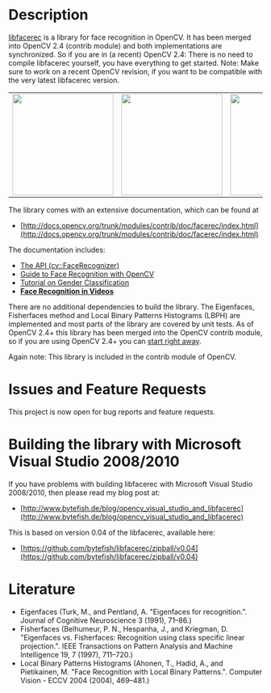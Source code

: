 # Description

[libfacerec](http://www.github.com/bytefish/libfacerec) is a library for face recognition in OpenCV. It has been merged into OpenCV 2.4 (contrib module) and both implementations are synchronized. So if you are in (a recent) OpenCV 2.4: There is no need to compile libfacerec yourself, you have everything to get started. Note: Make sure to work on a recent OpenCV revision, if you want to be compatible with the very latest libfacerec version.

<table>
<tr>
    <td><img src="https://github.com/bytefish/libfacerec/raw/master/doc/source/img/eigenfaces_opencv.png" width="200"></td>
    <td><img src="https://github.com/bytefish/libfacerec/blob/master/doc/source/img/fisherface_reconstruction_opencv.png" width="200"></td>
    <td><img src="https://github.com/bytefish/libfacerec/blob/master/doc/source/img/tutorial/facerec_video/facerec_video.png" width="200"></td>
</tr>
</table>

The library comes with an extensive documentation, which can be found at

* [http://docs.opencv.org/trunk/modules/contrib/doc/facerec/index.html](http://docs.opencv.org/trunk/modules/contrib/doc/facerec/index.html)
  
The documentation includes:

* [The API (cv::FaceRecognizer)](http://docs.opencv.org/trunk/modules/contrib/doc/facerec/facerec_api.html)
* [Guide to Face Recognition with OpenCV](http://docs.opencv.org/trunk/modules/contrib/doc/facerec/facerec_tutorial.html)
* [Tutorial on Gender Classification](http://docs.opencv.org/trunk/modules/contrib/doc/facerec/tutorial/facerec_gender_classification.html)
* **[Face Recognition in Videos](http://docs.opencv.org/trunk/modules/contrib/doc/facerec/tutorial/facerec_video_recognition.html)**

There are no additional dependencies to build the library. The Eigenfaces, Fisherfaces method and Local Binary Patterns Histograms (LBPH) are implemented and most parts of the library are covered by unit tests. As of OpenCV 2.4+ this library has been merged into the OpenCV contrib module, so if you are using OpenCV 2.4+ you can [start right away](http://code.opencv.org/projects/opencv/repository/entry/trunk/opencv/samples/cpp/facerec_demo.cpp). 

Again note: This library is included in the contrib module of OpenCV.


# Issues and Feature Requests

This project is now open for bug reports and feature requests.

# Building the library with Microsoft Visual Studio 2008/2010

If you have problems with building libfacerec with Microsoft Visual Studio 2008/2010, then please read my blog post at:

* [http://www.bytefish.de/blog/opencv_visual_studio_and_libfacerec](http://www.bytefish.de/blog/opencv_visual_studio_and_libfacerec)

This is based on version 0.04 of the libfacerec, available here:

* [https://github.com/bytefish/libfacerec/zipball/v0.04](https://github.com/bytefish/libfacerec/zipball/v0.04)
  
# Literature

* Eigenfaces (Turk, M., and Pentland, A. "Eigenfaces for recognition.". Journal of Cognitive Neuroscience 3 (1991), 71–86.)
* Fisherfaces (Belhumeur, P. N., Hespanha, J., and Kriegman, D. "Eigenfaces vs. Fisherfaces: Recognition using class specific linear projection.". IEEE Transactions on Pattern Analysis and Machine Intelligence 19, 7 (1997), 711–720.)
* Local Binary Patterns Histograms (Ahonen, T., Hadid, A., and Pietikainen, M. "Face Recognition with Local Binary Patterns.". Computer Vision - ECCV 2004 (2004), 469–481.)

